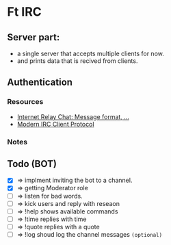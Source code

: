 # Ft IRC

## Server part:
- a single server that accepts multiple clients for now. 
- and prints data that is recived from clients.

## Authentication


### Resources
- [Internet Relay Chat: Message format, ...](https://chi.cs.uchicago.edu/chirc/index.html) 
- [Modern IRC Client Protocol](https://modern.ircdocs.horse/) 

### Notes

## Todo (BOT)
- [x] => implment inviting the bot to a channel.
- [x] => getting Moderator role
- [ ] => listen for bad words.
- [ ] => kick users and reply with reseaon
- [ ] => !help shows available commands
- [ ] => !time replies with time
- [ ] => !quote replies with a quote
- [ ] => !log shoud log the channel messages `(optional)`
